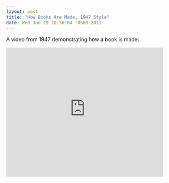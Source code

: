 ```yaml
---
layout: post
title: "How Books Are Made, 1947 Style"
date: Wed Jun 29 10:56:04 -0500 2011
---
```

A video from 1947 demonstrating how a book is made:

<iframe width="425" height="349" src="http://www.youtube.com/embed/hBztGX-2i1M" frameborder="0" allowfullscreen></iframe>